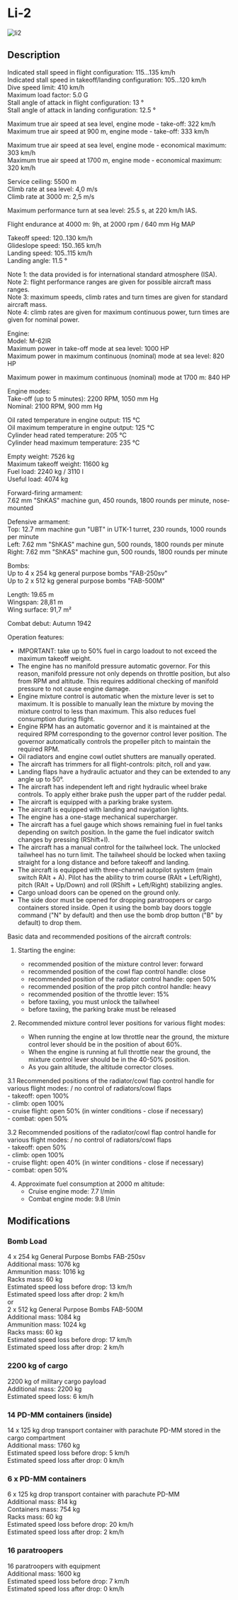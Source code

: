 # Li-2  
  
![li2](../images/li2.png)  
  
## Description  
  
Indicated stall speed in flight configuration: 115...135 km/h  
Indicated stall speed in takeoff/landing configuration: 105...120 km/h  
Dive speed limit: 410 km/h  
Maximum load factor: 5.0 G  
Stall angle of attack in flight configuration: 13 °  
Stall angle of attack in landing configuration: 12.5 °  
  
Maximum true air speed at sea level, engine mode - take-off: 322 km/h  
Maximum true air speed at 900 m, engine mode - take-off: 333 km/h  
  
Maximum true air speed at sea level, engine mode - economical maximum: 303 km/h  
Maximum true air speed at 1700 m, engine mode - economical maximum: 320 km/h  
  
Service ceiling: 5500 m  
Climb rate at sea level: 4,0 m/s  
Climb rate at 3000 m: 2,5 m/s  
  
Maximum performance turn at sea level: 25.5 s, at 220 km/h IAS.  
  
Flight endurance at 4000 m: 9h, at 2000 rpm / 640 mm Hg MAP  
  
Takeoff speed: 120..130 km/h  
Glideslope speed: 150..165 km/h  
Landing speed: 105..115 km/h  
Landing angle: 11.5 °  
  
Note 1: the data provided is for international standard atmosphere (ISA).  
Note 2: flight performance ranges are given for possible aircraft mass ranges.  
Note 3: maximum speeds, climb rates and turn times are given for standard aircraft mass.  
Note 4: climb rates are given for maximum continuous power, turn times are given for nominal power.  
  
Engine:  
Model: M-62IR  
Maximum power in take-off mode at sea level: 1000 HP  
Maximum power in maximum continuous (nominal) mode at sea level: 820 HP  
  
Maximum power in maximum continuous (nominal) mode at 1700 m: 840 HP  
  
Engine modes:  
Take-off (up to 5 minutes): 2200 RPM, 1050 mm Hg  
Nominal: 2100 RPM, 900 mm Hg  
  
Oil rated temperature in engine output: 115 °C  
Oil maximum temperature in engine output: 125 °C  
Cylinder head rated temperature: 205 °C  
Cylinder head maximum temperature: 235 °C  
  
Empty weight: 7526 kg  
Maximum takeoff weight: 11600 kg  
Fuel load: 2240 kg / 3110 l  
Useful load: 4074 kg   
  
Forward-firing armament:  
7.62 mm "ShKAS" machine gun, 450 rounds, 1800 rounds per minute, nose-mounted  
  
Defensive armament:  
Top: 12.7 mm machine gun "UBT" in UTK-1 turret, 230 rounds, 1000 rounds per minute  
Left: 7.62 mm "ShKAS" machine gun, 500 rounds, 1800 rounds per minute  
Right: 7.62 mm "ShKAS" machine gun, 500 rounds, 1800 rounds per minute  
  
Bombs:  
Up to 4 x 254 kg general purpose bombs "FAB-250sv"  
Up to 2 x 512 kg general purpose bombs "FAB-500M"  
  
Length: 19.65 m  
Wingspan: 28,81 m   
Wing surface: 91,7 m²  
  
Combat debut: Autumn 1942  
  
Operation features:  
- IMPORTANT: take up to 50% fuel in cargo loadout to not exceed the maximum takeoff weight.  
- The engine has no manifold pressure automatic governor. For this reason, manifold pressure not only depends on throttle position, but also from RPM and altitude. This requires additional checking of manifold pressure to not cause engine damage.  
- Engine mixture control is automatic when the mixture lever is set to maximum. It is possible to manually lean the mixture by moving the mixture control to less than maximum. This also reduces fuel consumption during flight.  
- Engine RPM has an automatic governor and it is maintained at the required RPM corresponding to the governor control lever position. The governor automatically controls the propeller pitch to maintain the required RPM.  
- Oil radiators and engine cowl outlet shutters are manually operated.  
- The aircraft has trimmers for all flight-controls: pitch, roll and yaw.  
- Landing flaps have a hydraulic actuator and they can be extended to any angle up to 50°.  
- The aircraft has independent left and right hydraulic wheel brake controls. To apply either brake push the upper part of the rudder pedal.  
- The aircraft is equipped with a parking brake system.  
- The aircraft is equipped with landing and navigation lights.  
- The engine has a one-stage mechanical supercharger.  
- The aircraft has a fuel gauge which shows remaining fuel in fuel tanks depending on switch position. In the game the fuel indicator switch changes by pressing (RShift+I).  
- The aircraft has a manual control for the tailwheel lock. The unlocked tailwheel has no turn limit. The tailwheel should be locked when taxiing straight for a long distance and before takeoff and landing.  
- The aircraft is equipped with three-channel autopilot system (main switch RAlt + A). Pilot has the ability to trim course (RAlt + Left/Right), pitch (RAlt + Up/Down) and roll (RShift + Left/Right) stabilizing angles.  
- Cargo unload doors can be opened on the ground only.  
- The side door must be opened for dropping paratroopers or cargo containers stored inside. Open it using the bomb bay doors toggle command ("N" by default) and then use the bomb drop button ("B" by default) to drop them.  
  
Basic data and recommended positions of the aircraft controls:  
1. Starting the engine:  
	- recommended position of the mixture control lever: forward  
	- recommended position of the cowl flap control handle: close  
	- recommended position of the radiator control handle: open 50%  
	- recommended position of the prop pitch control handle: heavy  
	- recommended position of the throttle lever: 15%  
	- before taxiing, you must unlock the tailwheel  
	- before taxiing, the parking brake must be released  
  
2. Recommended mixture control lever positions for various flight modes:  
	- When running the engine at low throttle near the ground, the mixture control lever should be in the position of about 60%.  
	- When the engine is running at full throttle near the ground, the mixture control lever should be in the 40-50% position.  
	- As you gain altitude, the altitude corrector closes.  
  
3.1 Recommended positions of the radiator/cowl flap control handle for various flight modes: / no control of radiators/cowl flaps  
	- takeoff: open 100%  
	- climb: open 100%  
	- cruise flight: open 50% (in winter conditions - close if necessary)  
	- combat: open 50%  
  
3.2 Recommended positions of the radiator/cowl flap control handle for various flight modes: / no control of radiators/cowl flaps  
	- takeoff: open 50%  
	- climb: open 100%  
	- cruise flight: open 40% (in winter conditions - close if necessary)  
	- combat: open 50%  
  
4. Approximate fuel consumption at 2000 m altitude:  
	- Cruise engine mode: 7.7 l/min  
	- Combat engine mode: 9.8 l/min  
  
## Modifications  
  
  
### Bomb Load  
  
4 x 254 kg General Purpose Bombs FAB-250sv  
Additional mass: 1076 kg  
Ammunition mass: 1016 kg  
Racks mass: 60 kg  
Estimated speed loss before drop: 13 km/h  
Estimated speed loss after drop: 2 km/h  
or  
2 x 512 kg General Purpose Bombs FAB-500M  
Additional mass: 1084 kg  
Ammunition mass: 1024 kg  
Racks mass: 60 kg  
Estimated speed loss before drop: 17 km/h  
Estimated speed loss after drop: 2 km/h  
  
### 2200 kg of cargo  
  
2200 kg of military cargo payload  
Additional mass: 2200 kg  
Estimated speed loss: 6 km/h  
  
  
### 14 PD-MM containers (inside)  
  
14 x 125 kg drop transport container with parachute PD-MM stored in the cargo compartment  
Additional mass: 1760 kg  
Estimated speed loss before drop: 5 km/h  
Estimated speed loss after drop: 0 km/h  
  
  
### 6 x PD-MM containers  
  
6 x 125 kg drop transport container with parachute PD-MM  
Additional mass: 814 kg  
Containers mass: 754 kg  
Racks mass: 60 kg  
Estimated speed loss before drop: 20 km/h  
Estimated speed loss after drop: 2 km/h  
  
  
### 16 paratroopers  
  
16 paratroopers with equipment  
Additional mass: 1600 kg  
Estimated speed loss before drop: 7 km/h  
Estimated speed loss after drop: 0 km/h  